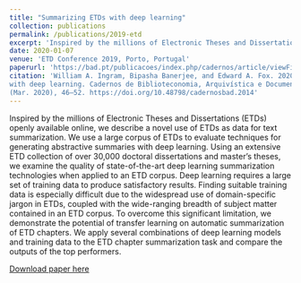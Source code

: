 ```yaml
---
title: "Summarizing ETDs with deep learning"
collection: publications
permalink: /publications/2019-etd
excerpt: 'Inspired by the millions of Electronic Theses and Dissertations (ETDs) openly available online, we describe a novel use of ETDs as data for text summarization. We use a large corpus of ETDs to evaluate techniques for …'
date: 2020-01-07
venue: 'ETD Conference 2019, Porto, Portugal'
paperurl: 'https://bad.pt/publicacoes/index.php/cadernos/article/viewFile/2014/pdf'
citation: 'William A. Ingram, Bipasha Banerjee, and Edward A. Fox. 2020. Summarizing ETDs
with deep learning. Cadernos de Biblioteconomia, Arquivística e Documentação 1
(Mar. 2020), 46–52. https://doi.org/10.48798/cadernosbad.2014'
---
```

Inspired by the millions of Electronic Theses and Dissertations (ETDs) openly available online, we describe a novel use of ETDs as data for text summarization. We use a large corpus of ETDs to evaluate techniques for generating abstractive summaries with deep learning. Using an extensive ETD collection of over 30,000 doctoral dissertations and master’s theses, we examine the quality of state-of-the-art deep learning summarization technologies when applied to an ETD corpus. Deep learning requires a large set of training data to produce satisfactory results. Finding suitable training data is especially difficult due to the widespread use of domain-specific jargon in ETDs, coupled with the wide-ranging breadth of subject matter contained in an ETD corpus. To overcome this significant limitation, we demonstrate the potential of transfer learning on automatic summarization of ETD chapters. We apply several combinations of deep learning models and training data to the ETD chapter summarization task and compare the outputs of the top performers.

[Download paper here](https://opening-etds.github.io/files/2014-5500-1-PB.pdf)

